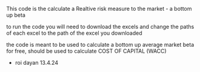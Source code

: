 This code is the calculate a Realtive risk measure to the market - a bottom up beta

to run the code you will need to download the excels and change the paths of each excel to the path of the excel you downloaded

the code is meant to be used to calculate a bottom up average market beta for free, should be used to calculate COST OF CAPITAL (WACC)


- roi dayan 13.4.24
